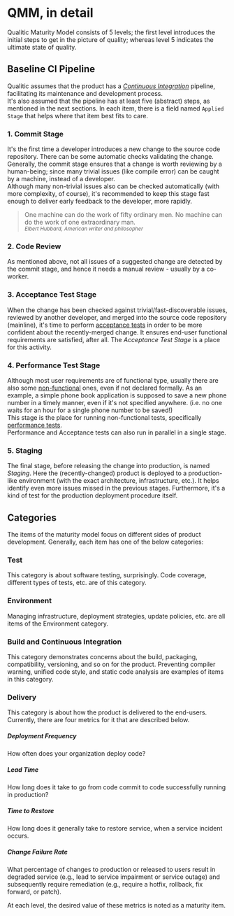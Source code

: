 # QMM, in detail
Qualitic Maturity Model consists of 5 levels; the first level introduces the initial steps to get in the picture of quality; whereas level 5 indicates the ultimate state of quality.

## Baseline CI Pipeline
Qualitic assumes that the product has a _[Continuous Integration](https://www.atlassian.com/continuous-delivery/continuous-integration)_ pipeline, facilitating its maintenance and development process.  
It's also assumed that the pipeline has at least five (abstract) steps, as mentioned in the next sections. In each item, there is a field named `Applied Stage` that helps where that item best fits to care.

### 1. Commit Stage
It's the first time a developer introduces a new change to the source code repository. There can be some automatic checks validating the change.  
Generally, the commit stage ensures that a change is worth reviewing by a human-being; since many trivial issues (like compile error) can be caught by a machine, instead of a developer.  
Although many non-trivial issues also can be checked automatically (with more complexity, of course), it's recommended to keep this stage fast enough to deliver early feedback to the developer, more rapidly.
> One machine can do the work of fifty ordinary men. No machine can do the work of one extraordinary man.  
<small>_Elbert Hubbard, American writer and philosopher_</small>

### 2. Code Review
As mentioned above, not all issues of a suggested change are detected by the commit stage, and hence it needs a manual review - usually by a co-worker.

### 3. Acceptance Test Stage
When the change has been checked against trivial/fast-discoverable issues, reviewed by another developer, and merged into the source code repository (mainline), it's time to perform [acceptance tests](https://www.agilealliance.org/glossary/acceptance/) in order to be more confident about the recently-merged change. It ensures end-user functional requirements are satisfied, after all. The _Acceptance Test Stage_ is a place for this activity.

### 4. Performance Test Stage
Although most user requirements are of functional type, usually there are also some [non-functional](https://www.guru99.com/non-functional-requirement-type-example.html) ones, even if not declared formally. As an example, a simple phone book application is supposed to save a new phone number in a timely manner, even if it's not specified anywhere. (i.e. no one waits for an hour for a single phone number to be saved!)  
This stage is the place for running non-functional tests, specifically [performance tests](https://www.guru99.com/performance-testing.html).  
Performance and Acceptance tests can also run in parallel in a single stage.

### 5. Staging
The final stage, before releasing the change into production, is named _Staging_. Here the (recently-changed) product is deployed to a production-like environment (with the exact architecture, infrastructure, etc.). It helps identify even more issues missed in the previous stages. Furthermore, it's a kind of test for the production deployment procedure itself.


## Categories
The items of the maturity model focus on different sides of product development. Generally, each item has one of the below categories:

### Test
This category is about software testing, surprisingly. Code coverage, different types of tests, etc. are of this category.

### Environment
Managing infrastructure, deployment strategies, update policies, etc. are all items of the Environment category.

### Build and Continuous Integration
This category demonstrates concerns about the build, packaging, compatibility, versioning, and so on for the product.
Preventing compiler warning, unified code style, and static code analysis are examples of items in this category.

### Delivery
This category is about how the product is delivered to the end-users. Currently, there are four metrics for it that are described below.

##### Deployment Frequency
How often does your organization deploy code?

##### Lead Time
How long does it take to go from code commit to code successfully running in production?

##### Time to Restore
How long does it generally take to restore service, when a service incident occurs.

##### Change Failure Rate
What percentage of changes to production or released to users result in degraded service (e.g., lead to service impairment or service outage) and subsequently require remediation (e.g., require a hotfix, rollback, fix forward, or patch).  

At each level, the desired value of these metrics is noted as a maturity item.
